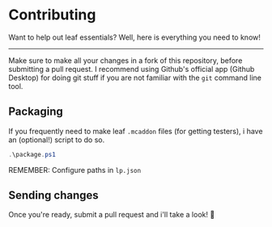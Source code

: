 # Contributing

Want to help out leaf essentials? Well, here is everything you need to know!

---

Make sure to make all your changes in a fork of this repository, before submitting a pull request. I recommend using Github's official app (Github Desktop) for doing git stuff if you are not familiar with the `git` command line tool.

## Packaging

If you frequently need to make leaf `.mcaddon` files (for getting testers), i have an (optional!) script to do so.

```ps1
.\package.ps1
```

REMEMBER: Configure paths in `lp.json`

## Sending changes

Once you're ready, submit a pull request and i'll take a look! 🩷